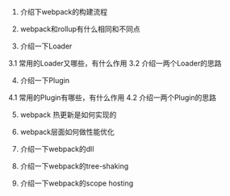 1. 介绍下webpack的构建流程

2. webpack和rollup有什么相同和不同点

3. 介绍一下Loader
  
  3.1 常用的Loader又哪些，有什么作用
  3.2 介绍一两个Loader的思路

4. 介绍一下Plugin
  
  4.1 常用的Plugin有哪些，有什么作用
  4.2 介绍一两个Plugin的思路

5. webpack 热更新是如何实现的

6. webpack层面如何做性能优化

7. 介绍一下webpack的dll

8. 介绍一下webpack的tree-shaking

9. 介绍一下webpack的scope hosting